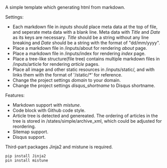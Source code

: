 
A simple template which generating html from markdown.

Settings:

* Each markdown file in *inputs* should place meta data at the top of file,
and seperate meta data with a blank line. Meta data with *Title* and *Date*
as its keys are necessary. *Title* should be a string without any line breaking
and *Date* should be a string with the format of "dd/mm/yyyy".
* Place a markdown file in /inputs/about for rendering *about* page.
* Place a markdown file in /inputs/index for rendering *index* page.
* Place a tree-like structure(file tree) contains multiple markdown files in /inputs/article
for rendering *article* pages.
* Place all image and other static resources in /inputs/static/, and with links them with the 
format of '/static/\*' for reference.
* Change the project settings *domain* to your domain.
* Change the project settings *disqus_shortname* to Disqus shortname.


Features:

* Markdown support with *mistune*.
* Code block with Github code style.
* Article tree is detected and genereated. The ordering of articles in the tree is stored in /states/simple/archive\_xml, which could be adjusted for reordering.
* Sitemap support.
* Disqus support.

Third-part packages Jinja2 and mistune is required.

	pip install Jinja2
	pin install mistune
